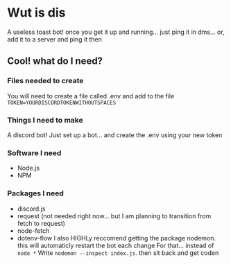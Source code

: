 # Wut is dis
A useless toast bot! once you get it up and running... just ping it in dms... or, add it to a server and ping it then
## Cool! what do I need?
### Files needed to create
You will need to create a file called .env and add to the file
`TOKEN=YOURDISCORDTOKENWITHOUTSPACES`
### Things I need to make
A discord bot! Just set up a bot... and create the .env using your new token
### Software I need
* Node.js
* NPM
### Packages I need
* discord.js
* request (not needed right now... but I am planning to transition from fetch to request)
* node-fetch
* dotenv-flow
I also HIGHLy reccomend getting the package nodemon. this will automaticly restart the bot each change
For that... instead of `node *` Write `nodemon --inspect index.js`. then sit back and get coden